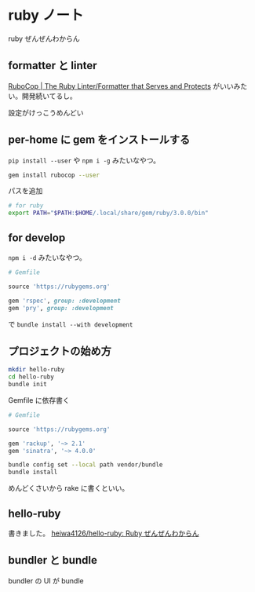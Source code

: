 # ruby ノート

ruby ぜんぜんわからん

## formatter と linter

[RuboCop | The Ruby Linter/Formatter that Serves and Protects](https://rubocop.org/)
がいいみたい。開発続いてるし。

設定がけっこうめんどい

## per-home に gem をインストールする

`pip install --user` や `npm i -g` みたいなやつ。

```sh
gem install rubocop --user
```

パスを追加

```sh
# for ruby
export PATH="$PATH:$HOME/.local/share/gem/ruby/3.0.0/bin"
```

## for develop

`npm i -d` みたいなやつ。

```ruby
# Gemfile

source 'https://rubygems.org'

gem 'rspec', group: :development
gem 'pry', group: :development
```

で `bundle install --with development`

## プロジェクトの始め方

```sh
mkdir hello-ruby
cd hello-ruby
bundle init
```

Gemfile に依存書く

```ruby
# Gemfile

source 'https://rubygems.org'

gem 'rackup', '~> 2.1'
gem 'sinatra', '~> 4.0.0'
```

```sh
bundle config set --local path vendor/bundle
bundle install
```

めんどくさいから rake に書くといい。

## hello-ruby

書きました。
[heiwa4126/hello-ruby: Ruby ぜんぜんわからん](https://github.com/heiwa4126/hello-ruby)

## bundler と bundle

bundler の UI が bundle
